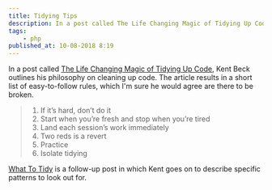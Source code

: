 ```yaml
---
title: Tidying Tips
description: In a post called The Life Changing Magic of Tidying Up Code, Kent Beck outlines his philosophy on cleaning up code. The article results in a short list of easy-to-follow rules, which I'm sure he would agree are there to be broken.
tags:
    - php
published_at: 10-08-2018 8:19
---
```

In a post called [The Life Changing Magic of Tidying Up Code](https://www.facebook.com/notes/kent-beck/the-life-changing-magic-of-tidying-up-code/1544047022294823/), Kent Beck outlines his philosophy on cleaning up code. The article results in a short list of easy-to-follow rules, which I'm sure he would agree are there to be broken.

> 1. If it’s hard, don’t do it
> 2. Start when you’re fresh and stop when you’re tired
> 3. Land each session’s work immediately
> 4. Two reds is a revert
> 5. Practice
> 6. Isolate tidying

[What To Tidy](https://medium.com/@kentbeck_7670/what-to-tidy-28cb46e55009) is a follow-up post in which Kent goes on to describe specific patterns to look out for.
